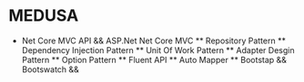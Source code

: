 # MEDUSA

* Net Core MVC API && ASP.Net Net Core MVC 
** Repository Pattern ** Dependency Injection Pattern ** Unit Of Work Pattern ** Adapter Desgin Pattern ** Option Pattern ** Fluent API ** Auto Mapper ** Bootstap && Bootswatch && 